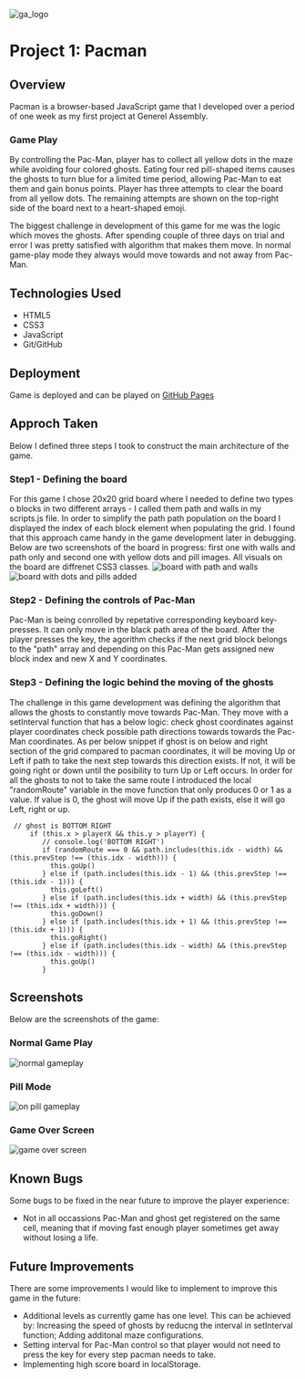 ![ga_logo](https://user-images.githubusercontent.com/38439393/70393846-99b26800-19e6-11ea-82a0-35c1b5738321.png)
# Project 1: Pacman

## Overview 

Pacman is a browser-based JavaScript game that I developed over a period of one week as my first project at Generel Assembly. 

### Game Play

By controlling the Pac-Man, player has to collect all yellow dots in the maze while avoiding four colored ghosts. Eating four red pill-shaped items causes the ghosts to turn blue for a limited time period, allowing Pac-Man to eat them and gain bonus points. Player has three attempts to clear the board from all yellow dots. The remaining attempts are shown on the top-right side of the board next to a heart-shaped emoji.


The biggest challenge in development of this game for me was the logic which moves the ghosts. After spending couple of three days on trial and error I was pretty satisfied with algorithm that makes them move. In normal game-play mode they always would move towards and not away from Pac-Man. 

## Technologies Used

* HTML5
* CSS3
* JavaScript
* Git/GitHub

## Deployment

Game is deployed and can be played on [GitHub Pages](https://grudinsky.github.io/project-pacman/)

## Approch Taken

Below I defined three steps I took to construct the main architecture of the game.

### Step1 - Defining the board

For this game I chose 20x20 grid board where I needed to define two types o blocks in two different arrays - I called them path and walls in my scripts.js file. In order to simplify the path path population on the board I displayed the index of each block element when populating the grid. I found that this approach came handy in the game development later in debugging. Below are two screenshots of the board in progress: first one with walls and path only and second one with yellow dots and pill images. All visuals on the board are diffrenet CSS3 classes.
![board with path and walls](/images/readme_screenshots/scr_0.png)
![board with dots and pills added](/images/readme_screenshots/scr_1.png)

### Step2 - Defining the controls of Pac-Man
Pac-Man is being conrolled by repetative corresponding keyboard key-presses. It can only move in the black path area of the board. After the player presses the key, the agorithm checks if the next grid block belongs to the "path" array and depending on this Pac-Man gets assigned new block index and new X and Y coordinates. 

### Step3 - Defining the logic behind the moving of the ghosts
The challenge in this game development was defining the algorithm that allows the ghosts to constantly move towards Pac-Man. They move with a setInterval function that has a below logic:
check ghost coordinates against player coordinates
check possible path directions towards towards the Pac-Man coordinates. As per below snippet if ghost is on below and right section of the grid compared to pacman coordinates, it will be moving Up or Left if path to take the next step towards this direction exists. If not, it will be going right or down until the posibility to turn Up or Left occurs. In order for all the ghosts to not to take the same route I introduced the local "randomRoute" variable in the move function that only produces 0 or 1 as a value. If value is 0, the ghost will move Up if the path exists, else it will go Left, right or up.
```
 // ghost is BOTTOM RIGHT
     if (this.x > playerX && this.y > playerY) {
        // console.log('BOTTOM RIGHT')
        if (randomRoute === 0 && path.includes(this.idx - width) && (this.prevStep !== (this.idx - width))) {
          this.goUp()
        } else if (path.includes(this.idx - 1) && (this.prevStep !== (this.idx - 1))) {
          this.goLeft()
        } else if (path.includes(this.idx + width) && (this.prevStep !== (this.idx + width))) {
          this.goDown()
        } else if (path.includes(this.idx + 1) && (this.prevStep !== (this.idx + 1))) {
          this.goRight()
        } else if (path.includes(this.idx - width) && (this.prevStep !== (this.idx - width))) {
          this.goUp()
        } 
```

## Screenshots

Below are the screenshots of the game:

### Normal Game Play

![normal gameplay](/images/readme_screenshots/scr_2.png)

### Pill Mode

![on pill gameplay](/images/readme_screenshots/scr_3.png)

### Game Over Screen

![game over screen](/images/readme_screenshots/scr_4.png)


## Known Bugs

Some bugs to be fixed in the near future to improve the player experience:

* Not in all occassions Pac-Man and ghost get registered on the same cell, meaning that if moving fast enough player sometimes get away without losing a life.

## Future Improvements

There are some improvements I would like to implement to improve this game in the future:
* Additional levels as currently game has one level. This can be achieved by:
Increasing the speed of ghosts by reducng the interval in setInterval function;
Adding additonal maze configurations.
* Setting interval for Pac-Man control so that player would not need to press the key for every step pacman needs to take.
* Implementing high score board in localStorage.





